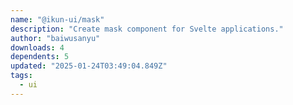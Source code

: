 ```yaml
---
name: "@ikun-ui/mask"
description: "Create mask component for Svelte applications."
author: "baiwusanyu"
downloads: 4
dependents: 5
updated: "2025-01-24T03:49:04.849Z"
tags: 
  - ui
---
```


